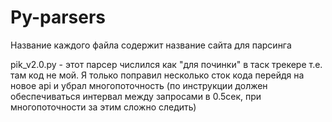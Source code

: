 # Py-parsers
Название каждого файла содержит название сайта для парсинга

pik_v2.0.py - этот парсер числился как "для починки" в таск трекере т.е. там код не мой. Я только поправил несколько сток кода перейдя на новое api и убрал многопоточность (по инструкции должен обеспечиваться интервал между запросами в 0.5сек, при многопоточности за этим сложно следить)
